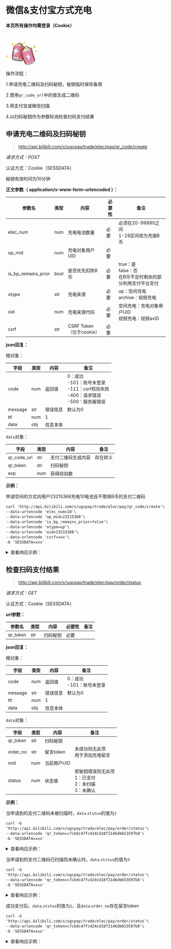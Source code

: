 # 微信&支付宝方式充电

**本页所有操作均需登录（Cookie）**

<img src="/imgs/battery-100.png" width="100" height="100"/>

操作流程：

1.申请充电二维码及扫码秘钥，秘钥临时保存备用

2.使用`qr_code_url`中的值生成二维码

3.用支付宝或微信扫描

4.以扫码秘钥作为参数轮询检查扫码支付结果

## 申请充电二维码及扫码秘钥

> http://api.bilibili.com/x/ugcpay/trade/elec/pay/qr_code/create 

*请求方式：POST*

认证方式：Cookie（SESSDATA）

秘钥有效时间为10分钟

**正文参数（ application/x-www-form-urlencoded ）：**

| 参数名              | 类型 | 内容                     | 必要性 | 备注                                                         |
| ------------------- | ---- | ------------------------ | ------ | ------------------------------------------------------------ |
| elec_num            | num  | 充电电池数量             | 必要   | 必须在20-99990之间<br />1-19区间视为充值B币                  |
| up_mid              | num  | 充电对象用户UID          | 必要   |                                                              |
| is_bp_remains_prior | bool | 是否优先扣除B币          | 必要   | true：是<br />false：否<br />在B币不足时剩余的部分利用支付平台支付 |
| otype               | str  | 充电来源                 | 必要   | up：空间充电<br />archive：视频充电                          |
| oid                 | num  | 充电来源代码             | 必要   | 空间充电：充电对象用户UID<br />视频充电：视频avID            |
| csrf                | str  | CSRF Token（位于cookie） | 必要   |                                                              |

**json回复：**

根对象：

| 字段    | 类型 | 内容     | 备注                                                         |
| ------- | ---- | -------- | ------------------------------------------------------------ |
| code    | num  | 返回值   | 0：成功<br />-101：账号未登录<br />-111：csrf校验失败<br />-400：请求错误<br />-500：服务器错误 |
| message | str  | 错误信息 | 默认为0                                                      |
| ttl     | num  | 1        |                                                              |
| data    | obj  | 信息本体 |                                                              |

`data`对象：

| 字段        | 类型 | 内容               | 备注     |
| ----------- | ---- | ------------------ | -------- |
| qr_code_url | str  | 支付二维码生成内容 | 存在转义 |
| qr_token    | str  | 扫码秘钥           |          |
| exp         | num  | 获得经验数         |          |

**示例：**

申请空间的方式向用户23215368充电10电池且不使用B币的支付二维码

```shell
curl 'http://api.bilibili.com/x/ugcpay/trade/elec/pay/qr_code/create'\
--data-urlencode 'elec_num=10'\
--data-urlencode 'up_mid=23215368'\
--data-urlencode 'is_bp_remains_prior=false'\
--data-urlencode 'otype=up'\
--data-urlencode 'oid=23215368'\
--data-urlencode 'csrf=xxx'\
-b 'SESSDATA=xxx'
```

<details>
<summary>查看响应示例：</summary>

```json
{
	"code": 0,
	"message": "0",
	"ttl": 1,
	"data": {
		"qr_code_url": "http://api.bilibili.com/x/ugcpay/trade/elec/pay/qr_code/gateway?mid=293793435&token=c1cb1d95d2194ba58df6bb0f24ae1aaa",
		"qr_token": "c1cb1d95d2194ba58df6bb0f24ae1aaa",
		"exp": 1
	}
}
```

</details>

## 检查扫码支付结果

> http://api.bilibili.com/x/ugcpay/trade/elec/pay/order/status

*请求方式：GET*

认证方式：Cookie（SESSDATA）

**url参数：**

| 参数名   | 类型 | 内容     | 必要性 | 备注 |
| -------- | ---- | -------- | ------ | ---- |
| qr_token | str  | 扫码秘钥 | 必要   |      |

**json回复：**

根对象：

| 字段    | 类型 | 内容     | 备注                          |
| ------- | ---- | -------- | ----------------------------- |
| code    | num  | 返回值   | 0：成功<br />-101：账号未登录 |
| message | str  | 错误信息 | 默认为0                       |
| ttl     | num  | 1        |                               |
| data    | obj  | 信息本体 |                               |

`data`对象：

| 字段     | 类型 | 内容        | 备注                                                         |
| -------- | ---- | ----------- | ------------------------------------------------------------ |
| qr_token | str  | 扫码秘钥    |                                                              |
| order_no | str  | 留言token   | 未成功则无此项<br />用于添加充电留言                         |
| mid      | num  | 当前用户UID |                                                              |
| status   | num  | 状态值      | 若秘钥错误则无此项<br />1：已支付<br />2：未扫描<br />3：未确认 |

**示例：**

当申请到的支付二维码未被扫描时，`data`.`ststus`的值为`2`

```shell
curl -G 'http://api.bilibili.com/x/ugcpay/trade/elec/pay/order/status'\
--data-urlencode 'qr_token=c7cbdc47fc424cd18f2146db653597b8'\
-b 'SESSDATA=xxx'
```

<details>
<summary>查看响应示例：</summary>

```json
{
    "code":0,
    "message":"0",
    "ttl":1,
    "data":{
        "qr_token":"c7cbdc47fc424cd18f2146db653597b8",
        "mid":293793435,
        "status":2
    }
}
```

</details>

当申请到的支付二维码已扫描但未确认时，`data`.`ststus`的值为`3`

```shell
curl -G 'http://api.bilibili.com/x/ugcpay/trade/elec/pay/order/status'\
--data-urlencode 'qr_token=c7cbdc47fc424cd18f2146db653597b8'\
-b 'SESSDATA=xxx'
```

<details>
<summary>查看响应示例：</summary>

```json
{
    "code":0,
    "message":"0",
    "ttl":1,
    "data":{
        "qr_token":"c7cbdc47fc424cd18f2146db653597b8",
        "mid":293793435,
        "status":3
    }
}
```

</details>

成功支付后，`data`.`ststus`的值为`1`，且`data`.`order_no`存在留言token

```shell
curl -G 'http://api.bilibili.com/x/ugcpay/trade/elec/pay/order/status'\
--data-urlencode 'qr_token=c7cbdc47fc424cd18f2146db653597b8'\
-b 'SESSDATA=xxx'
```

<details>
<summary>查看响应示例：</summary>

```json
{
    "code":0,
    "message":"0",
    "ttl":1,
    "data":{
        "qr_token":"bd649c836c524550bfe22a369334fc05",
        "order_no":"BPTD36U3KP82I31RSSLG",
        "mid":293793435,
        "status":1
    }
}
```

</details>
